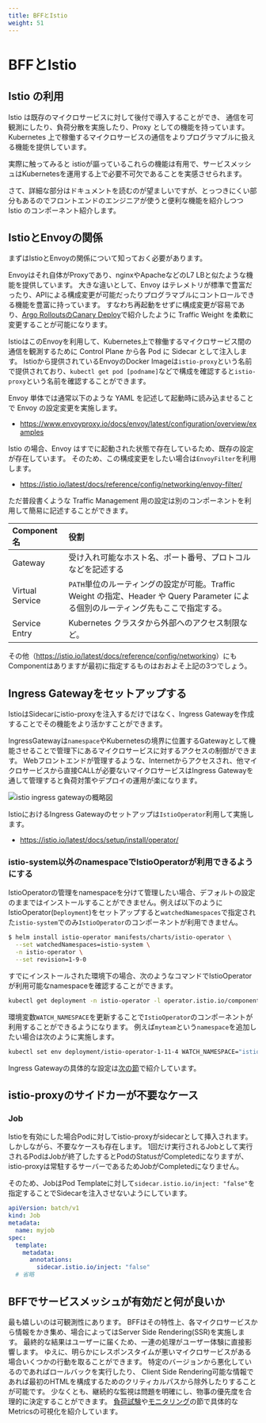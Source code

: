 ```yaml
---
title: BFFとIstio
weight: 51
---
```


# BFFとIstio

## Istio の利用

Istio は既存のマイクロサービスに対して後付で導入することができ、
通信を可観測にしたり、負荷分散を実施したり、Proxy としての機能を持っています。
Kubernetes 上で稼働するマイクロサービスの通信をよりプログラマブルに扱える機能を提供しています。

実際に触ってみると istioが謳っているこれらの機能は有用で、サービスメッシュはKubernetesを運用する上で必要不可欠であることを実感させられます。

さて、詳細な部分はドキュメントを読むのが望ましいですが、とっつきにくい部分もあるのでフロントエンドのエンジニアが使うと便利な機能を紹介しつつ
Istio のコンポーネント紹介します。

## IstioとEnvoyの関係

まずはIstioとEnvoyの関係について知っておく必要があります。

Envoyはそれ自体がProxyであり、nginxやApacheなどのL7 LBと似たような機能を提供しています。
大きな違いとして、Envoy はテレメトリが標準で豊富だったり、APIによる構成変更が可能だったりプログラマブルにコントロールできる機能を豊富に持っています。
すなわち再起動をせずに構成変更が容易であり、[Argo RolloutsのCanary Deploy](/docs/04/argo-rollouts/#canary-deployを実施する)で紹介したように Traffic Weight を柔軟に変更することが可能になります。

IstioはこのEnvoyを利用して、Kubernetes上で稼働するマイクロサービス間の通信を観測するために Control Plane から各 Pod に Sidecar として注入します。
Istioから提供されているEnvoyのDocker Imageは`istio-proxy`という名前で提供されており、`kubectl get pod [podname]`などで構成を確認すると`istio-proxy`という名前を確認することができます。

Envoy 単体では通常以下のような YAML を記述して起動時に読み込ませることで Envoy の設定変更を実施します。

- https://www.envoyproxy.io/docs/envoy/latest/configuration/overview/examples

Istio の場合、Envoy はすでに起動された状態で存在しているため、既存の設定が存在しています。
そのため、この構成変更をしたい場合は`EnvoyFilter`を利用します。

- https://istio.io/latest/docs/reference/config/networking/envoy-filter/

ただ普段書くような Traffic Management 用の設定は別のコンポーネントを利用して簡易に記述することができます。

| Component 名    | 役割                                                                                                                                |
| :-------------- | :---------------------------------------------------------------------------------------------------------------------------------- |
| Gateway         | 受け入れ可能なホスト名、ポート番号、プロトコルなどを記述する                                                                        |
| Virtual Service | `PATH`単位のルーティングの設定が可能。Traffic Weight の指定、Header や Query Parameter による個別のルーティング先もここで指定する。 |
| Service Entry   | Kubernetes クラスタから外部へのアクセス制限など。                                                                                   |

その他（<https://istio.io/latest/docs/reference/config/networking>）にもComponentはありますが最初に指定するものはおおよそ上記の3つでしょう。

## Ingress Gatewayをセットアップする

IstioはSidecarにistio-proxyを注入するだけではなく、Ingress Gatewayを作成することでその機能をより活かすことができます。

IngressGatewayは`namespace`やKubernetesの境界に位置するGatewayとして機能させることで管理下にあるマイクロサービスに対するアクセスの制御ができます。
Webフロントエンドが管理するような、Internetからアクセスされ、他マイクロサービスから直接CALLが必要ないマイクロサービスはIngress Gatewayを通して管理すると負荷対策やデプロイの運用が楽になります。

![istio ingress gatewayの概略図](../istio-ingress-gateway.svg)

IstioにおけるIngress Gatewayのセットアップは`IstioOperator`利用して実施します。

* https://istio.io/latest/docs/setup/install/operator/

### istio-system以外のnamespaceでIstioOperatorが利用できるようにする

IstioOperatorの管理をnamespaceを分けて管理したい場合、デフォルトの設定のままではインストールすることができません。例えば以下のようにIstioOperator(`Deployment`)をセットアップすると`watchedNamespaces`で指定された`istio-system`でのみ`IstioOperator`のコンポーネントが利用できません。

```bash
$ helm install istio-operator manifests/charts/istio-operator \
  --set watchedNamespaces=istio-system \
  -n istio-operator \
  --set revision=1-9-0
```

すでにインストールされた環境下の場合、次のようなコマンドでIstioOperatorが利用可能なnamespaceを確認することができます。

```bash
kubectl get deployment -n istio-operator -l operator.istio.io/component=IstioOperator -o yaml | grep -A1 "name: WATCH_NAMESPACE"
```

環境変数`WATCH_NAMESPACE`を更新することで`IstioOperator`のコンポーネントが利用することができるようになります。
例えば`myteam`という`namespace`を追加したい場合は次のように実施します。

```bash
kubectl set env deployment/istio-operator-1-11-4 WATCH_NAMESPACE="istio-system,myteam" -n istio-operator
```

Ingress Gatewayの具体的な設定は[次の節](/docs/05/traffic-management/)で紹介しています。

## istio-proxyのサイドカーが不要なケース

### Job

Istioを有効にした場合Podに対してistio-proxyがsidecarとして挿入されます。
しかしながら、不要なケースも存在します。
1回だけ実行されるJobとして実行されるPodはJobが終了したするとPodのStatusがCompletedになりますが、istio-proxyは常駐するサーバーであるためJobがCompletedになりません。

そのため、JobはPod Templateに対して`sidecar.istio.io/inject: "false"`を指定することでSidecarを注入させないようにしています。

```yaml
apiVersion: batch/v1
kind: Job
metadata:
  name: myjob
spec:
  template:
    metadata:
      annotations:
        sidecar.istio.io/inject: "false"
  # 省略
```

## BFFでサービスメッシュが有効だと何が良いか

最も嬉しいのは可観測性にあります。
BFFはその特性上、各マイクロサービスから情報をかき集め、場合によってはServer Side Rendering(SSR)を実施します。
最終的な結果はユーザーに届くため、一連の処理がユーザー体験に直接影響します。
ゆえに、明らかにレスポンスタイムが悪いマイクロサービスがある場合いくつかの行動を取ることができます。
特定のバージョンから悪化しているのであればロールバックを実行したり、
Client Side Rendering可能な情報であれば最初のHTMLを構成するためのクリティカルパスから除外したりすることが可能です。
少なくとも、継続的な監視は問題を明確にし、物事の優先度を合理的に決定することができます。
[負荷試験](/docs/08/loadtest/)や[モニタリング](/docs/08/monitoring/)の節で具体的なMetricsの可視化を紹介しています。
